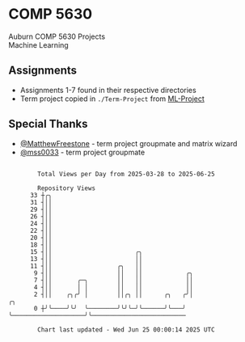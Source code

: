 # COMP 5630
Auburn COMP 5630 Projects  
Machine Learning

## Assignments
- Assignments 1-7 found in their respective directories
- Term project copied in `./Term-Project` from [ML-Project](https://github.com/wumphlett/ML-Project)

## Special Thanks
- [@MatthewFreestone](https://github.com/MatthewFreestone) - term project groupmate and matrix wizard
- [@mss0033](https://github.com/mss0033) - term project groupmate

```

        Total Views per Day from 2025-03-28 to 2025-06-25

        Repository Views
      33 ┼╭╮
      31 ┤││
      29 ┤││
      26 ┤││
      24 ┤││
      22 ┤││
      20 ┤││
      18 ┤││
      15 ┤││                       ╭╮
      13 ┤││                       ││
      11 ┤││                  ╭╮   ││
       9 ┤││                  ││   ││            ╭╮
       7 ┤││       ╭─╮        ││   ││            ││
       4 ┤││       │ │        ││   ││            ││
       2 ┤││    ╭╮╭╯ │        ││╭╮ ││      ╭╮   ╭╯│                    ╭╮
       0 ┼╯╰────╯╰╯  ╰────────╯╰╯╰─╯╰──────╯╰───╯ ╰────────────────────╯╰──────────────────────────

        Chart last updated - Wed Jun 25 00:00:14 2025 UTC
        
```
